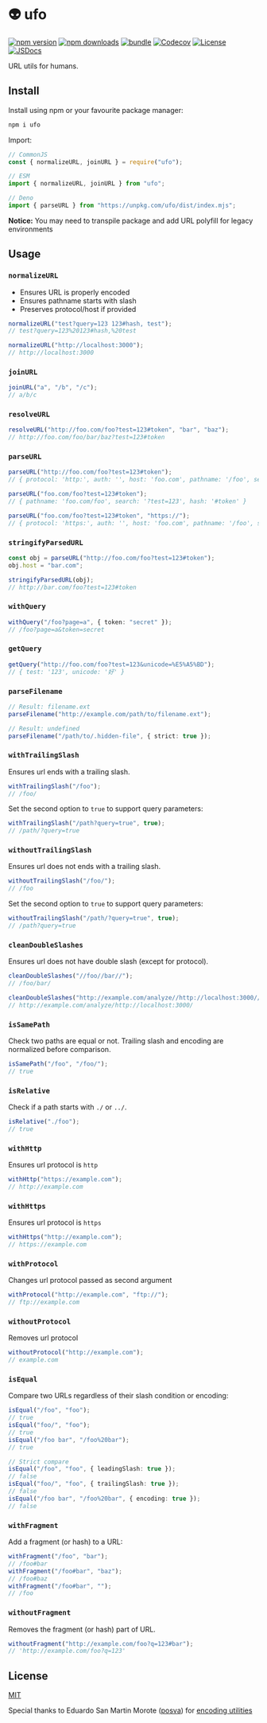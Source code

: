 # 👽 ufo

[![npm version][npm-version-src]][npm-version-href]
[![npm downloads][npm-downloads-src]][npm-downloads-href]
[![bundle][bundle-src]][bundle-href]
[![Codecov][codecov-src]][codecov-href]
[![License][license-src]][license-href]
[![JSDocs][jsdocs-src]][jsdocs-href]

URL utils for humans.

## Install

Install using npm or your favourite package manager:

```bash
npm i ufo
```

Import:

```js
// CommonJS
const { normalizeURL, joinURL } = require("ufo");

// ESM
import { normalizeURL, joinURL } from "ufo";

// Deno
import { parseURL } from "https://unpkg.com/ufo/dist/index.mjs";
```

**Notice:** You may need to transpile package and add URL polyfill for legacy environments

## Usage

### `normalizeURL`

- Ensures URL is properly encoded
- Ensures pathname starts with slash
- Preserves protocol/host if provided

```ts
normalizeURL("test?query=123 123#hash, test");
// test?query=123%20123#hash,%20test

normalizeURL("http://localhost:3000");
// http://localhost:3000
```

### `joinURL`

```ts
joinURL("a", "/b", "/c");
// a/b/c
```

### `resolveURL`

```ts
resolveURL("http://foo.com/foo?test=123#token", "bar", "baz");
// http://foo.com/foo/bar/baz?test=123#token
```

### `parseURL`

```ts
parseURL("http://foo.com/foo?test=123#token");
// { protocol: 'http:', auth: '', host: 'foo.com', pathname: '/foo', search: '?test=123', hash: '#token' }

parseURL("foo.com/foo?test=123#token");
// { pathname: 'foo.com/foo', search: '?test=123', hash: '#token' }

parseURL("foo.com/foo?test=123#token", "https://");
// { protocol: 'https:', auth: '', host: 'foo.com', pathname: '/foo', search: '?test=123', hash: '#token' }
```

### `stringifyParsedURL`

```ts
const obj = parseURL("http://foo.com/foo?test=123#token");
obj.host = "bar.com";

stringifyParsedURL(obj);
// http://bar.com/foo?test=123#token
```

### `withQuery`

```ts
withQuery("/foo?page=a", { token: "secret" });
// /foo?page=a&token=secret
```

### `getQuery`

```ts
getQuery("http://foo.com/foo?test=123&unicode=%E5%A5%BD");
// { test: '123', unicode: '好' }
```

### `parseFilename`

```ts
// Result: filename.ext
parseFilename("http://example.com/path/to/filename.ext");

// Result: undefined
parseFilename("/path/to/.hidden-file", { strict: true });
```

### `withTrailingSlash`

Ensures url ends with a trailing slash.

```ts
withTrailingSlash("/foo");
// /foo/
```

Set the second option to `true` to support query parameters:

```ts
withTrailingSlash("/path?query=true", true);
// /path/?query=true
```

### `withoutTrailingSlash`

Ensures url does not ends with a trailing slash.

```ts
withoutTrailingSlash("/foo/");
// /foo
```

Set the second option to `true` to support query parameters:

```ts
withoutTrailingSlash("/path/?query=true", true);
// /path?query=true
```

### `cleanDoubleSlashes`

Ensures url does not have double slash (except for protocol).

```ts
cleanDoubleSlashes("//foo//bar//");
// /foo/bar/

cleanDoubleSlashes("http://example.com/analyze//http://localhost:3000//");
// http://example.com/analyze/http://localhost:3000/
```

### `isSamePath`

Check two paths are equal or not. Trailing slash and encoding are normalized before comparison.

```ts
isSamePath("/foo", "/foo/");
// true
```

### `isRelative`

Check if a path starts with `./` or `../`.

```ts
isRelative("./foo");
// true
```

### `withHttp`

Ensures url protocol is `http`

```ts
withHttp("https://example.com");
// http://example.com
```

### `withHttps`

Ensures url protocol is `https`

```ts
withHttps("http://example.com");
// https://example.com
```

### `withProtocol`

Changes url protocol passed as second argument

```ts
withProtocol("http://example.com", "ftp://");
// ftp://example.com
```

### `withoutProtocol`

Removes url protocol

```ts
withoutProtocol("http://example.com");
// example.com
```

### `isEqual`

Compare two URLs regardless of their slash condition or encoding:

```ts
isEqual("/foo", "foo");
// true
isEqual("foo/", "foo");
// true
isEqual("/foo bar", "/foo%20bar");
// true

// Strict compare
isEqual("/foo", "foo", { leadingSlash: true });
// false
isEqual("foo/", "foo", { trailingSlash: true });
// false
isEqual("/foo bar", "/foo%20bar", { encoding: true });
// false
```

### `withFragment`

Add a fragment (or hash) to a URL:

```ts
withFragment("/foo", "bar");
// /foo#bar
withFragment("/foo#bar", "baz");
// /foo#baz
withFragment("/foo#bar", "");
// /foo
```

### `withoutFragment`

Removes the fragment (or hash) part of URL.

```ts
withoutFragment("http://example.com/foo?q=123#bar");
// 'http://example.com/foo?q=123'
```

## License

[MIT](./LICENSE)

Special thanks to Eduardo San Martin Morote ([posva](https://github.com/posva)) for [encoding utilities](https://github.com/vuejs/vue-router-next/blob/v4.0.1/src/encoding.ts)

<!-- Badges -->

[npm-version-src]: https://img.shields.io/npm/v/ufo?style=flat&colorA=18181B&colorB=F0DB4F
[npm-version-href]: https://npmjs.com/package/ufo
[npm-downloads-src]: https://img.shields.io/npm/dm/ufo?style=flat&colorA=18181B&colorB=F0DB4F
[npm-downloads-href]: https://npmjs.com/package/ufo
[codecov-src]: https://img.shields.io/codecov/c/gh/unjs/ufo/main?style=flat&colorA=18181B&colorB=F0DB4F
[codecov-href]: https://codecov.io/gh/unjs/ufo
[bundle-src]: https://img.shields.io/bundlephobia/minzip/ufo?style=flat&colorA=18181B&colorB=F0DB4F
[bundle-href]: https://bundlephobia.com/result?p=ufo
[license-src]: https://img.shields.io/github/license/unjs/ufo.svg?style=flat&colorA=18181B&colorB=F0DB4F
[license-href]: https://github.com/unjs/ufo/blob/main/LICENSE
[jsdocs-src]: https://img.shields.io/badge/jsDocs.io-reference-18181B?style=flat&colorA=18181B&colorB=F0DB4F
[jsdocs-href]: https://www.jsdocs.io/package/ufo
